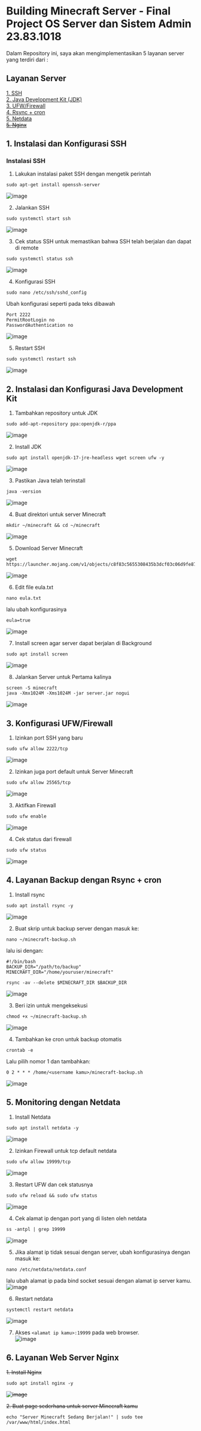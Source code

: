 # Building Minecraft Server - Final Project OS Server dan Sistem Admin 23.83.1018
Dalam Repository ini, saya akan mengimplementasikan 5 layanan server yang terdiri dari :

## Layanan Server
<a href="#ssh">1. SSH</a> <br>
<a href="#jdk">2. Java Development Kit (JDK) </a> <br>
<a href="#ufw">3. UFW/Firewall</a> <br>
<a href="#rsy">4. Rsync + cron</a> <br>
<a href="#mon">5. Netdata</a> <br>
~~<a href="#ngi">5. Nginx</a> <br>~~

<h2 id="ssh">1. Instalasi dan Konfigurasi SSH</h2>

### Instalasi SSH
1. Lakukan instalasi paket SSH dengan mengetik perintah
```
sudo apt-get install openssh-server
```
![image](https://github.com/user-attachments/assets/51108d19-d5f1-4186-8153-5e6e5bf4a2fb)

2. Jalankan SSH 
```
sudo systemctl start ssh
```
![image](https://github.com/user-attachments/assets/9ebdf98a-f463-4dd9-b3d3-70a275b5140e)

3. Cek status SSH untuk memastikan bahwa SSH telah berjalan dan dapat di remote
```
sudo systemctl status ssh
```
![image](https://github.com/user-attachments/assets/cca967a2-262c-4184-a293-0e164ff99453)

4. Konfigurasi SSH
```
sudo nano /etc/ssh/sshd_config
```
Ubah konfigurasi seperti pada teks dibawah
```
Port 2222
PermitRootLogin no
PasswordAuthentication no
```
![image](https://github.com/user-attachments/assets/942b010c-39d3-4864-97e6-8156c7c97b98)

5. Restart SSH
```
sudo systemctl restart ssh
```
![image](https://github.com/user-attachments/assets/c3952d44-bb45-46b3-bbd7-a0e5bd8231cb)


<h2 id="jdk">2. Instalasi dan Konfigurasi Java Development Kit</h2>

1. Tambahkan repository untuk JDK
```
sudo add-apt-repository ppa:openjdk-r/ppa
```
![image](https://github.com/user-attachments/assets/dc107a22-2561-4af8-99d8-2448b5d02dea)

2. Install JDK
```
sudo apt install openjdk-17-jre-headless wget screen ufw -y
```
![image](https://github.com/user-attachments/assets/9ad1b6f4-c0ae-4c85-87e4-673c85cf6180)

3. Pastikan Java telah terinstall
```
java -version
```
![image](https://github.com/user-attachments/assets/c717d784-dca6-4ee6-9b45-c33e4a5afc73)

4. Buat direktori untuk server Minecraft
```
mkdir ~/minecraft && cd ~/minecraft
```
![image](https://github.com/user-attachments/assets/ad06f265-8a3b-4a81-8f7b-4b4ef216a3d5)

5. Download Server Minecraft
```
wget https://launcher.mojang.com/v1/objects/c8f83c5655308435b3dcf03c06d9fe8740a77469/server.jar
```
![image](https://github.com/user-attachments/assets/d64540a0-dae1-436b-b0ef-83b948bb03a3)

6. Edit file eula.txt
```
nano eula.txt
```
lalu ubah konfigurasinya
```
eula=true
```
![image](https://github.com/user-attachments/assets/dad7a643-d86d-461d-a415-ee323d6d24d7)

7. Install screen agar server dapat berjalan di Background
```
sudo apt install screen
```
![image](https://github.com/user-attachments/assets/c06f62ec-464a-4ac8-bafe-374e3183e92b)

8. Jalankan Server untuk Pertama kalinya
```
screen -S minecraft
java -Xmx1024M -Xms1024M -jar server.jar nogui
```
![image](https://github.com/user-attachments/assets/1962e8d7-d6d6-497e-89db-a9d419a15591)

<h2 id="ufw">3. Konfigurasi UFW/Firewall</h2>

1. Izinkan port SSH yang baru
```
sudo ufw allow 2222/tcp
```
![image](https://github.com/user-attachments/assets/dcc3c939-ccb2-4862-887f-29b3219bbb9c)

2. Izinkan juga port default untuk Server Minecraft
```
sudo ufw allow 25565/tcp
```
![image](https://github.com/user-attachments/assets/22eaf604-18a6-49fb-94fb-369b04f97f17)

3. Aktifkan Firewall
```
sudo ufw enable
```
![image](https://github.com/user-attachments/assets/430d0519-67bf-4837-a43a-1ed9eb0c4c47)

4. Cek status dari firewall
```
sudo ufw status
```
![image](https://github.com/user-attachments/assets/20df1faa-e3ae-47e9-8eb1-402cdcb03ad3)

<h2 id="rsy">4. Layanan Backup dengan Rsync + cron</h2>

1. Install rsync
```
sudo apt install rsync -y
```
![image](https://github.com/user-attachments/assets/baba688c-5fb9-44a4-9535-b66eaca6aae7)

2. Buat skrip untuk backup server dengan masuk ke:
```
nano ~/minecraft-backup.sh
```
lalu isi dengan:
```
#!/bin/bash
BACKUP_DIR="/path/to/backup"
MINECRAFT_DIR="/home/youruser/minecraft"

rsync -av --delete $MINECRAFT_DIR $BACKUP_DIR
```
![image](https://github.com/user-attachments/assets/a32d1a2a-a292-4930-a3f2-9e18fa2770f6)

3. Beri izin untuk mengeksekusi
```
chmod +x ~/minecraft-backup.sh
```
![image](https://github.com/user-attachments/assets/fbdd6551-5382-4c4d-bccb-15f0ea585410)

4. Tambahkan ke cron untuk backup otomatis
```
crontab -e
```
Lalu pilih nomor 1 dan tambahkan:
```
0 2 * * * /home/<username kamu>/minecraft-backup.sh
```
![image](https://github.com/user-attachments/assets/ec6ce5ac-9822-4208-ad65-b66c2a277ce2)

<h2 id="mon">5. Monitoring dengan Netdata</h2>

1. Install Netdata
```
sudo apt install netdata -y
```
![image](https://github.com/user-attachments/assets/34888fc8-2760-48d0-8c46-2b7fb9a2b773)

2. Izinkan Firewall untuk tcp default netdata
```
sudo ufw allow 19999/tcp
```
![image](https://github.com/user-attachments/assets/71377b37-a311-4253-91e6-054ffbb12222)

3. Restart UFW dan cek statusnya
```
sudo ufw reload && sudo ufw status
```
![image](https://github.com/user-attachments/assets/af36c02a-f291-4e61-9a13-09aa03b02d91)

4. Cek alamat ip dengan port yang di listen oleh netdata
```
ss -antpl | grep 19999
```
![image](https://github.com/user-attachments/assets/390ce378-c096-4a77-b94c-7c2fa7ae5888)

5. Jika alamat ip tidak sesuai dengan server, ubah konfigurasinya dengan masuk ke:
```
nano /etc/netdata/netdata.conf
```
lalu ubah alamat ip pada bind socket sesuai dengan alamat ip server kamu. <br>
![image](https://github.com/user-attachments/assets/eb4e34e4-4c09-4b53-9061-a451f830938c)

6. Restart netdata
```
systemctl restart netdata
```
![image](https://github.com/user-attachments/assets/7c371ebd-9e2c-4e34-ab22-a1226d278a09)

7. Akses `<alamat ip kamu>:19999` pada web browser. <br>
![image](https://github.com/user-attachments/assets/8f017c6a-c5f8-4236-aad1-dab3d74d1998)

~~<h2 id="ngi">6. Layanan Web Server Nginx</h2>~~

~~1. Install Nginx~~
```
sudo apt install nginx -y
```
~~![image](https://github.com/user-attachments/assets/cf2e42fb-0a06-46fd-a107-5077fc7782c7)~~

~~2. Buat page sederhana untuk server Minecraft kamu~~
```
echo "Server Minecraft Sedang Berjalan!" | sudo tee /var/www/html/index.html
```
